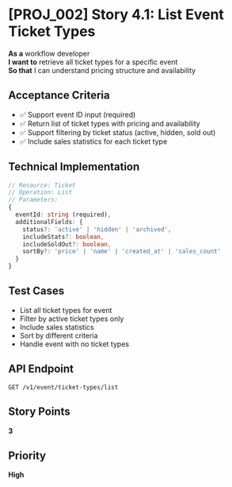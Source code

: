 # [PROJ_002] Story 4.1: List Event Ticket Types

**As a** workflow developer  
**I want to** retrieve all ticket types for a specific event  
**So that** I can understand pricing structure and availability

## Acceptance Criteria
- ✅ Support event ID input (required)
- ✅ Return list of ticket types with pricing and availability
- ✅ Support filtering by ticket status (active, hidden, sold out)
- ✅ Include sales statistics for each ticket type

## Technical Implementation
```typescript
// Resource: Ticket
// Operation: List
// Parameters:
{
  eventId: string (required),
  additionalFields: {
    status?: 'active' | 'hidden' | 'archived',
    includeStats?: boolean,
    includeSoldOut?: boolean,
    sortBy?: 'price' | 'name' | 'created_at' | 'sales_count'
  }
}
```

## Test Cases
- List all ticket types for event
- Filter by active ticket types only
- Include sales statistics
- Sort by different criteria
- Handle event with no ticket types

## API Endpoint
`GET /v1/event/ticket-types/list`

## Story Points
**3**

## Priority
**High**
